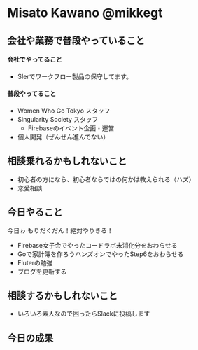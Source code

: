 # Misato Kawano @mikkegt

## 会社や業務で普段やっていること
#### 会社でやってること
* SIerでワークフロー製品の保守してます。

#### 普段やってること
* Women Who Go Tokyo スタッフ
* Singularity Society スタッフ
    * Firebaseのイベント企画・運営
* 個人開発（ぜんぜん進んでない）

## 相談乗れるかもしれないこと
* 初心者の方になら、初心者ならではの何かは教えられる（ハズ）
* 恋愛相談

## 今日やること
今日ゎ もりだくだん！絶対やりきる！
* Firebase女子会でやったコードラボ未消化分をおわらせる
* Goで家計簿を作ろうハンズオンでやったStep6をおわらせる
* Fluterの勉強
* ブログを更新する

## 相談するかもしれないこと
* いろいろ素人なので困ったらSlackに投稿します

## 今日の成果